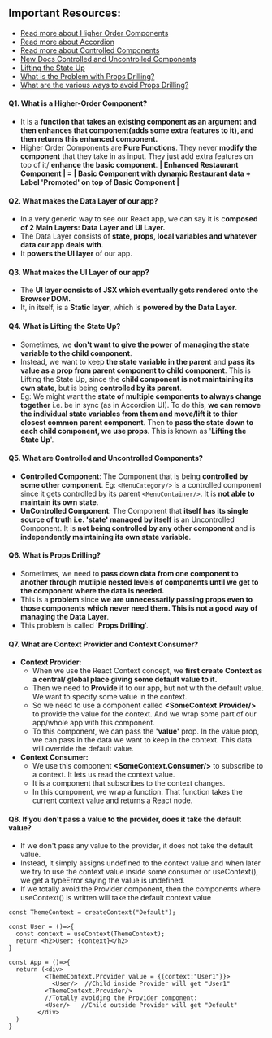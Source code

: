 ## Important Resources:

-   [Read more about Higher Order Components](https://legacy.reactjs.org/docs/higher-order-components.html)
-   [Read more about Accordion](https://getbootstrap.com/docs/5.0/components/accordion/)
-   [Read more about Controlled Components](https://legacy.reactjs.org/docs/forms.html#controlled-components)
-   [New Docs Controlled and Uncontrolled Components](https://react.dev/learn/sharing-state-between-components#controlled-and-uncontrolled-components)
-   [Lifting the State Up](https://react.dev/learn/sharing-state-between-components#lifting-state-up-by-example)
-   [What is the Problem with Props Drilling?](https://react.dev/learn/passing-data-deeply-with-context#the-problem-with-passing-props)
-   [What are the various ways to avoid Props Drilling?](https://blog.logrocket.com/solving-prop-drilling-react-apps/)

#### Q1. What is a Higher-Order Component?

-   It is a **function that takes an existing component as an argument and then enhances that component(adds some extra features to it), and then returns this enhanced component.**
-   Higher Order Components are **Pure Functions**. They never **modify the component** that they take in as input. They just add extra features on top of it/ **enhance the basic component**.
    **| Enhanced Restaurant Component | = | Basic Component with dynamic Restaurant data + Label 'Promoted' on top of Basic Component |**

#### Q2. What makes the Data Layer of our app?

-   In a very generic way to see our React app, we can say it is c**omposed of 2 Main Layers: Data Layer and UI Layer.**
-   The Data Layer consists of **state, props, local variables and whatever data our app deals with**.
-   It **powers the UI layer** of our app.

#### Q3. What makes the UI Layer of our app?

-   The **UI layer consists of JSX which eventually gets rendered onto the Browser DOM.**
-   It, in itself, is a **Static layer**, which is **powered by the Data Layer**.

#### Q4. What is Lifting the State Up?

-   Sometimes, we **don't want to give the power of managing the state variable to the child component**.
-   Instead, we want to keep **the state variable in the paren**t and **pass its value as a prop from parent component to child component**. This is Lifting the State Up, since the **child component is not maintaining its own state**, but is being **controlled by its parent**.
-   Eg: We might want the **state of multiple components to always change together** i.e. be in sync (as in Accordion UI). To do this, **we can remove the individual state variables from them and move/lift it to thier closest common parent component**. Then to **pass the state down to each child component, we use props**. This is known as '**Lifting the State Up**'.

#### Q5. What are Controlled and Uncontrolled Components?

-   **Controlled Component**: The Component that is being **controlled by some other component**. Eg: `<MenuCategory/>` is a controlled component since it gets controlled by its parent `<MenuContainer/>`. It is **not able to maintain its own state**.
-   **UnControlled Component**: The Component that **itself has its single source of truth i.e. 'state' managed by itself** is an Uncontrolled Component. It is **not being controlled by any other component** and is **independently maintaining its own state variable**.

#### Q6. What is Props Drilling?

-   Sometimes, we need to **pass down data from one component to another through mutliple nested levels of components until we get to the component where the data is needed.**
-   This is a **problem** since **we are unnecessarily passing props even to those components which never need them. This is not a good way of managing the Data Layer**.
-   This problem is called '**Props Drilling**'.

#### Q7. What are Context Provider and Context Consumer?

-   **Context Provider:**
    -   When we use the React Context concept, we **first create Context as a central/ global place giving some default value to it.**
    -   Then we need to **Provide** it to our app, but not with the default value. We want to specify some value in the context.
    -   So we need to use a component called **<SomeContext.Provider/>** to provide the value for the context. And we wrap some part of our app/whole app with this component.
    -   To this component, we can pass the **'value'** prop. In the value prop, we can pass in the data we want to keep in the context. This data will override the default value.
-   **Context Consumer:**
    -   We use this component **<SomeContext.Consumer/>** to subscribe to a context. It lets us read the context value.
    -   It is a component that subscribes to the context changes.
    -   In this component, we wrap a function. That function takes the current context value and returns a React node.

#### Q8. If you don't pass a value to the provider, does it take the default value?

-   If we don't pass any value to the provider, it does not take the default value.
-   Instead, it simply assigns undefined to the context value and when later we try to use the context value inside some consumer or useContext(), we get a typeError saying the value is undefined.
-   If we totally avoid the Provider component, then the components where useContext() is written will take the default context value

```
const ThemeContext = createContext("Default");
```

```
const User = ()=>{
  const context = useContext(ThemeContext);
  return <h2>User: {context}</h2>
}
```

```
const App = ()=>{
  return (<div>
          <ThemeContext.Provider value = {{context:"User1"}}>
            <User/>  //Child inside Provider will get "User1"
          <ThemeContext.Provider/>
          //Totally avoiding the Provider component:
          <User/>   //Child outside Provider will get "Default"
        </div>
  )
}
```
